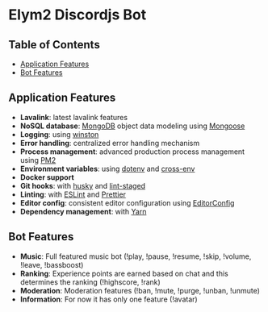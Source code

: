 # Elym2 Discordjs Bot

## Table of Contents

- [Application Features](#application-features)
- [Bot Features](#bot-features)

## Application Features

- **Lavalink**: latest lavalink features
- **NoSQL database**: [MongoDB](https://www.mongodb.com) object data modeling using [Mongoose](https://mongoosejs.com)
- **Logging**: using [winston](https://github.com/winstonjs/winston)
- **Error handling**: centralized error handling mechanism
- **Process management**: advanced production process management using [PM2](https://pm2.keymetrics.io)
- **Environment variables**: using [dotenv](https://github.com/motdotla/dotenv) and [cross-env](https://github.com/kentcdodds/cross-env#readme)
- **Docker support**
- **Git hooks**: with [husky](https://github.com/typicode/husky) and [lint-staged](https://github.com/okonet/lint-staged)
- **Linting**: with [ESLint](https://eslint.org) and [Prettier](https://prettier.io)
- **Editor config**: consistent editor configuration using [EditorConfig](https://editorconfig.org)
- **Dependency management**: with [Yarn](https://yarnpkg.com)

## Bot Features

- **Music**: Full featured music bot (!play, !pause, !resume, !skip, !volume, !leave, !bassboost)
- **Ranking**: Experience points are earned based on chat and this determines the ranking (!highscore, !rank)
- **Moderation**: Moderation features (!ban, !mute, !purge, !unban, !unmute)
- **Information**: For now it has only one feature (!avatar)
